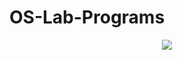 # OS-Lab-Programs

<p align="center">
  <img src="https://profile-counter.glitch.me/ComradeMohan-Csa0469/count.svg" />
</p>
